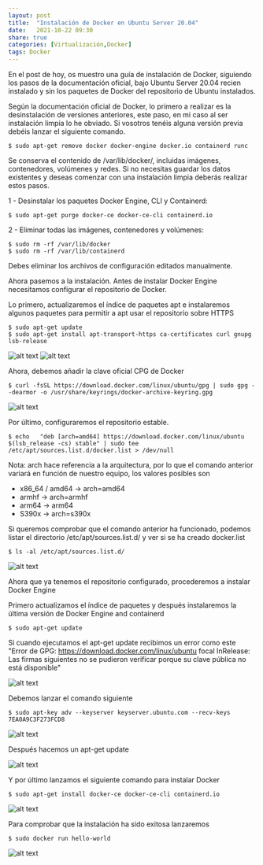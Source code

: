 ```yaml
---
layout: post
title:  "Instalación de Docker en Ubuntu Server 20.04"
date:   2021-10-22 09:30
share: true
categories: [Virtualización,Docker]
tags: Docker
---
```


En el post de hoy, os muestro una guía de instalación de Docker, siguiendo los pasos de la documentación oficial, bajo Ubuntu Server 20.04 recien instalado y sin los paquetes de Docker del repositorio de Ubuntu instalados.

Según la documentación oficial de Docker, lo primero a realizar es la desinstalación de versiones anteriores, este paso, en mi caso al ser instalación limpia lo he obviado. Si vosotros tenéis alguna versión previa debéis lanzar el siguiente comando.

```console
$ sudo apt-get remove docker docker-engine docker.io containerd runc
```
Se conserva el contenido de /var/lib/docker/, incluidas imágenes, contenedores, volúmenes y redes. Si no necesitas guardar los datos existentes y deseas comenzar con una instalación limpia deberás realizar estos pasos.

1 - Desinstalar los paquetes Docker Engine, CLI y Containerd:

 ```console
$ sudo apt-get purge docker-ce docker-ce-cli containerd.io
```
 
2 - Eliminar todas las imágenes, contenedores y volúmenes:

 ```console
$ sudo rm -rf /var/lib/docker
$ sudo rm -rf /var/lib/containerd
```

Debes eliminar los archivos de configuración editados manualmente.

Ahora pasemos a la instalación. Antes de instalar Docker Engine necesitamos configurar el repositorio de Docker.

Lo primero, actualizaremos el índice de paquetes apt e instalaremos algunos paquetes para permitir a apt usar el repositorio  sobre HTTPS

 ```console
$ sudo apt-get update
$ sudo apt-get install apt-transport-https ca-certificates curl gnupg lsb-release
```

<img src="https://javi-rod.github.io/assets/images/20211022/pic1.png" alt="alt text" />
<img src="https://javi-rod.github.io/assets/images/20211022/pic2.png" alt="alt text" />

Ahora, debemos añadir la clave oficial CPG de Docker

 ```console
$ curl -fsSL https://download.docker.com/linux/ubuntu/gpg | sudo gpg --dearmor -o /usr/share/keyrings/docker-archive-keyring.gpg
```

<img src="https://javi-rod.github.io/assets/images/20211022/pic3.png" alt="alt text" />

Por último, configuraremos el repositorio estable.

 ```console
$ echo   "deb [arch=amd64] https://download.docker.com/linux/ubuntu   $(lsb_release -cs) stable" | sudo tee /etc/apt/sources.list.d/docker.list > /dev/null
```

Nota: arch hace referencia a la arquitectura, por lo que el comando anterior variará en función de nuestro equipo, los valores posibles son

- x86_64 / amd64 -> arch=amd64
- armhf -> arch=armhf
- arm64 -> arm64 
- S390x -> arch=s390x

Si queremos comprobar que el comando anterior ha funcionado, podemos listar el directorio /etc/apt/sources.list.d/ y ver si se ha creado docker.list 

 ```console
$ ls -al /etc/apt/sources.list.d/
```

<img src="https://javi-rod.github.io/assets/images/20211022/pic4.png" alt="alt text" />

Ahora que ya tenemos el repositorio configurado, procederemos a instalar Docker Engine

Primero actualizamos el índice de paquetes  y después instalaremos la última versión de Docker Engine and containerd

 ```console
$ sudo apt-get update
```

Si cuando ejecutamos el apt-get update recibimos un error como este "Error de GPG: https://download.docker.com/linux/ubuntu focal InRelease: Las firmas siguientes no se pudieron verificar porque su clave pública no está disponible"

<img src="https://javi-rod.github.io/assets/images/20211022/pic5.png" alt="alt text" />

Debemos lanzar el comando siguiente

 ```console
$ sudo apt-key adv --keyserver keyserver.ubuntu.com --recv-keys 7EA0A9C3F273FCD8
```

<img src="https://javi-rod.github.io/assets/images/20211022/pic6.png" alt="alt text" />

Después hacemos un apt-get update

<img src="https://javi-rod.github.io/assets/images/20211022/pic7.png" alt="alt text" />

Y por último lanzamos el siguiente comando para instalar Docker

 ```console
$ sudo apt-get install docker-ce docker-ce-cli containerd.io
```

<img src="https://javi-rod.github.io/assets/images/20211022/pic8.png" alt="alt text" />

Para comprobar que la instalación ha sido exitosa lanzaremos

```console
$ sudo docker run hello-world
```

<img src="https://javi-rod.github.io/assets/images/20211022/pic9.png" alt="alt text" />
